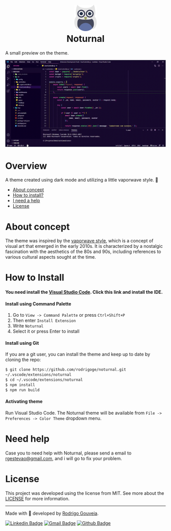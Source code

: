 <h1 align="center">
    <img src="assets/Owl.png" width="70px">
    <div>Noturnal</div>
</h1>

A small preview on the theme.

![Theme Screenshot](assets/snapshot.gif)

# Overview

A theme created using dark mode and utilizing a little vaporwave style. 🌙

- [About concept](#about-concept)
- [How to install?](#how-to-install)
- [I need a help](#need-help)
- [License](#license)

# About concept

The theme was inspired by the <a href="https://en.wikipedia.org/wiki/Vaporwave">vaporwave style</a>, which is a concept of visual art that emerged in the early 2010s. It is characterized by a nostalgic fascination with the aesthetics of the 80s and 90s, including references to various cultural aspects sought at the time.

# How to Install
#### You need install the [Visual Studio Code](https://code.visualstudio.com/). Click this link and install the IDE.

#### Install using Command Palette

1.  Go to `View -> Command Palette` or press `Ctrl+Shift+P`
2.  Then enter `Install Extension`
3.  Write `Noturnal`
4.  Select it or press Enter to install

#### Install using Git

If you are a git user, you can install the theme and keep up to date by cloning the repo:

    $ git clone https://github.com/rodrigoge/noturnal.git ~/.vscode/extensions/noturnal
    $ cd ~/.vscode/extensions/noturnal
    $ npm install
    $ npm run build

#### Activating theme

Run Visual Studio Code. The Noturnal theme will be available from `File -> Preferences -> Color Theme` dropdown menu.

# Need help

Case you to need help with Noturnal, please send a email to <a href="mailto:rgestevao@gmail.com">rgestevao@gmail.com</a>, and i will go to fix your problem.

# License

This project was developed using the license from MIT. See more about the [LICENSE](https://github.com/rodrigoge/noturnal/blob/master/LICENSE) for more information.

___


Made with 💜 developed by <a href="https://github.com/rodrigoge">Rodrigo Gouveia</a>.


[![Linkedin Badge](https://img.shields.io/badge/-Rodrigo%20Gouveia-2867B2?style=flat-square&logo=Linkedin&logoColor=white&link=https://www.linkedin.com/in/rodrigogest//)](https://www.linkedin.com/in/rodrigogest/) [![Gmail Badge](https://img.shields.io/badge/-rgestevao@gmail.com-D44638?style=flat-square&logo=Gmail&logoColor=white&link=mailto:rgestevao@gmail.com)](mailto:rgestevao@gmail.com) [![Github Badge](https://img.shields.io/github/followers/rodrigoge?label=Rodrigo%20Gouveia&logo=GitHub&logoColor=black&style=social)](https://www.linkedin.com/in/rodrigogest/) 
